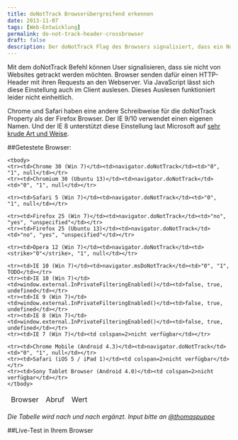 ```yaml
---
title: doNotTrack Browserübergreifend erkennen
date: 2013-11-07
tags: [Web-Entwicklung]
permalink: do-not-track-header-crossbrowser
draft: false
description: Der doNotTrack Flag des Browsers signalisiert, dass ein Nutzer nicht getrackt werden möchte. Diese Information lässt sich per JS auslesen &mdash; jedoch je nach browser unterschiedlch.
---
```


Mit dem doNotTrack Befehl können User signalisieren, dass sie nicht von Websites getrackt werden möchten. Browser senden dafür einen HTTP-Header mit ihren Requests an den Webserver. Via JavaScript lässt sich diese Einstellung auch im Client auslesen. Dieses Auslesen funktioniert leider nicht einheitlich.

Chrome und Safari haben eine andere Schreibweise für die doNotTrack Property als der Firefox Browser. Der IE 9/10 verwendet einen eigenen Namen. Und der IE 8 unterstützt diese Einstellung laut Microsoft auf <a href="http://ie.microsoft.com/TEStdrive/Browser/DoNotTrack/Default.html">sehr krude Art und Weise</a>.


##Getestete Browser:

<table>
	<thead>
	<tr><td>Browser</td><td>Abruf</td><td>Wert</td></tr>
	</thead>

	<tbody>
	<tr><td>Chrome 30 (Win 7)</td><td>navigator.doNotTrack</td><td>"0", "1", null</td></tr>
	<tr><td>Chromium 30 (Ubuntu 13)</td><td>navigator.doNotTrack</td><td>"0", "1", null</td></tr>

	<tr><td>Safari 5 (Win 7)</td><td>navigator.doNotTrack</td><td>"0", "1", null</td></tr>

	<tr><td>Firefox 25 (Win 7)</td><td>navigator.doNotTrack</td><td>"no", "yes", "unspecified"</td></tr>
	<tr><td>Firefox 25 (Ubuntu 13)</td><td>navigator.doNotTrack</td><td>"no", "yes", "unspecified"</td></tr>

	<tr><td>Opera 12 (Win 7)</td><td>navigator.doNotTrack</td><td><strike>"0"</strike>, "1", null</td></tr>

	<tr><td>IE 10 (Win 7)</td><td>navigator.msDoNotTrack</td><td>"0", "1", TODO</td></tr>
	<tr><td>IE 10 (Win 7)</td><td>window.external.InPrivateFilteringEnabled()</td><td>false, true, undefined</td></tr>
	<tr><td>IE 9 (Win 7)</td><td>window.external.InPrivateFilteringEnabled()</td><td>false, true, undefined</td></tr>
	<tr><td>IE 8 (Win 7)</td><td>window.external.InPrivateFilteringEnabled()</td><td>false, true, undefined</td></tr>
	<tr><td>IE 7 (Win 7)</td><td colspan=2>nicht verfügbar</td></tr>

	<tr><td>Chrome Mobile (Android 4.3)</td><td>navigator.doNotTrack</td><td>"0", "1", null</td></tr>
	<tr><td>Safari (iOS 5 / iPad 1)</td><td colspan=2>nicht verfügbar</td></tr>
	<tr><td>Sony Tablet Browser (Android 4.0)</td><td colspan=2>nicht verfügbar</td></tr>
	</tbody>
</table>

<em>Die Tabelle wird nach und nach ergänzt. Input bitte an <a href="https://twitter.com/thomaspuppe">@thomaspuppe</a></em>


##Live-Test in Ihrem Browser


<pre id="jsOutput"></pre>

<script>

var jsOutput = document.getElementById('jsOutput');

jsOutput.innerHTML+= "// Check in normal Browsers\n";
if (typeof navigator.doNotTrack !== 'undefined') {
	jsOutput.innerHTML+= "navigator.doNotTrack ist verfügbar.\n";
	jsOutput.innerHTML+= "navigator.doNotTrack = " + navigator.doNotTrack + " (" + typeof navigator.doNotTrack + ")\n";
} else {
	jsOutput.innerHTML+= "navigator.doNotTrack ist nicht verfügbar.\n";

}
jsOutput.innerHTML+= "\n";


jsOutput.innerHTML+= "// Check in IE 9/10\n";
if (typeof navigator.msDoNotTrack !== 'undefined') {
	jsOutput.innerHTML+= "navigator.msDoNotTrack ist verfügbar.\n";
	jsOutput.innerHTML+= "navigator.msDoNotTrack = " + navigator.msDoNotTrack + " (" + typeof navigator.msDoNotTrack + ")\n";
} else {
	jsOutput.innerHTML+= "navigator.msDoNotTrack ist nicht verfügbar.\n";

}
jsOutput.innerHTML+= "\n";


jsOutput.innerHTML+= "// Check in IE 8\n";
if (typeof window.external !== 'undefined' &&
    typeof window.external.InPrivateFilteringEnabled !== 'undefined') {
	jsOutput.innerHTML+= "window.external.InPrivateFilteringEnabled ist verfügbar.\n";
	jsOutput.innerHTML+= "window.external.InPrivateFilteringEnabled() = " + window.external.InPrivateFilteringEnabled() + " (" + typeof window.external.InPrivateFilteringEnabled() + ")\n";
} else {
	jsOutput.innerHTML+= "window.external.InPrivateFilteringEnabled ist nicht verfügbar.\n";

}
jsOutput.innerHTML+= "\n";

jsOutput.innerHTML+= "// User Agent\n";
jsOutput.innerHTML+= navigator.userAgent + "\n";

</script>
